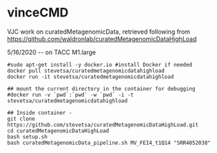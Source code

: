 # vinceCMD
VJC work on curatedMetagenomicData, retrieved following from https://github.com/waldronlab/curatedMetagenomicDataHighLoad

5/16/2020 -- on TACC M1.large

```
#sudo apt-get install -y docker.io #install Docker if needed
docker pull stevetsa/curatedmetagenomicdatahighload
docker run -it stevetsa/curatedmetagenomicdatahighload

## mount the current directory in the container for debugging
#docker run -v `pwd`:`pwd` -w `pwd` -i -t stevetsa/curatedmetagenomicdatahighload

## Inside container - 
git clone https://github.com/stevetsa/curatedMetagenomicDataHighLoad.git
cd curatedMetagenomicDataHighLoad
bash setup.sh
bash curatedMetagenomicData_pipeline.sh MV_FEI4_t1Q14 "SRR4052038" 
```
